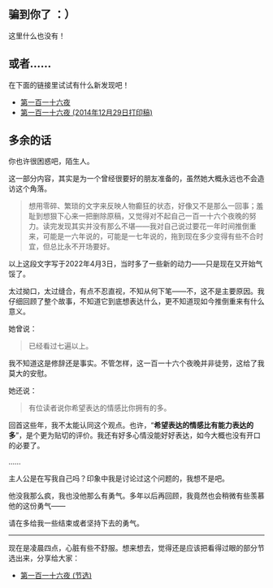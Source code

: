 ## 骗到你了    ：）

这里什么也没有！

## 或者……

在下面的链接里试试有什么新发现吧！

- [第一百一十六夜](../../../../404.md)
- [第一百一十六夜 (2014年12月29日打印稿)](../../../../404.md)

## 多余的话

你也许很困惑吧，陌生人。

这一部分内容，其实是为一个曾经很要好的朋友准备的，虽然她大概永远也不会造访这个角落。

> 想用零碎、繁琐的文字来反映人物癫狂的状态，好像又不是那么一回事；羞耻到想狠下心来一把删除原稿，又觉得对不起自己一百一十六个夜晚的努力。读完发现其实并没有那么不堪——我对自己说过要花一年时间推倒重来，可能是一六年说的，可能是一七年说的，拖到现在多少变得有些不合时宜，但总比永不开场要好。

以上这段文字写于2022年4月3日，当时多了一些新的动力——只是现在又开始气馁了。

太过拗口，太过缝合，有点不忍直视，不知从何下笔——不，这不是主要原因。我仔细回顾了整个故事，不知道它到底想表达什么，更不知道现如今推倒重来有什么意义。

她曾说：

> 已经看过七遍以上。

我不知道这是修辞还是事实。不管怎样，这一百一十六个夜晚并非徒劳，这给了我莫大的安慰。

她还说：

> 有位读者说你希望表达的情感比你拥有的多。

回首这些年，我不太能认同这个观点。也许，“**希望表达的情感比有能力表达的多**”，是个更为贴切的评价。我还有好多心情没能好好表达，如今大概也没有开口的必要了。

……

主人公是在写我自己吗？印象中我是讨论过这个问题的，我想不是吧。

他没我那么疯，我也没他那么有勇气。多年以后再回顾，我竟然也会稍微有些羡慕他的这份勇气——

请在多给我一些结束或者坚持下去的勇气。

------

现在是凌晨四点，心脏有些不舒服。想来想去，觉得还是应该把看得过眼的部分节选出来，分享给大家：

- [第一百一十六夜 (节选)](第一百一十六夜_节选.md)

